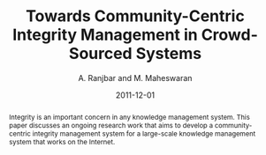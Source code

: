 ---
author: "A. Ranjbar and M. Maheswaran"
title: "Towards Community-Centric Integrity Management in Crowd-Sourced Systems"
journal: "Joint Workshop on Complex Networks and Pervasive Group Communication (in conjunction with IEEE Globecom)"
location: "Texas, USA"
date: 2011-12-01
abstract: "Integrity is an important concern in any knowledge management system. This paper discusses an ongoing research work that aims to develop a community-centric integrity management system for a large-scale knowledge management system that works on the Internet."
---